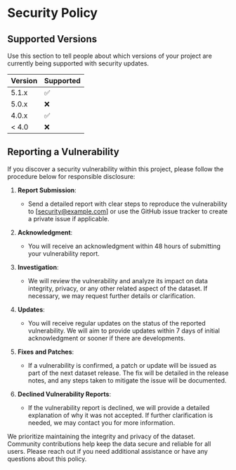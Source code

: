 # Security Policy

## Supported Versions

Use this section to tell people about which versions of your project are currently being supported with security updates.

| Version | Supported          |
| ------- | ------------------ |
| 5.1.x   | :white_check_mark: |
| 5.0.x   | :x:                |
| 4.0.x   | :white_check_mark: |
| < 4.0   | :x:                |

## Reporting a Vulnerability

If you discover a security vulnerability within this project, please follow the procedure below for responsible disclosure:

1. **Report Submission**:
   - Send a detailed report with clear steps to reproduce the vulnerability to [security@example.com] or use the GitHub issue tracker to create a private issue if applicable.
   
2. **Acknowledgment**:
   - You will receive an acknowledgment within 48 hours of submitting your vulnerability report.
   
3. **Investigation**:
   - We will review the vulnerability and analyze its impact on data integrity, privacy, or any other related aspect of the dataset. If necessary, we may request further details or clarification.

4. **Updates**:
   - You will receive regular updates on the status of the reported vulnerability. We will aim to provide updates within 7 days of initial acknowledgment or sooner if there are developments.

5. **Fixes and Patches**:
   - If a vulnerability is confirmed, a patch or update will be issued as part of the next dataset release. The fix will be detailed in the release notes, and any steps taken to mitigate the issue will be documented.

6. **Declined Vulnerability Reports**:
   - If the vulnerability report is declined, we will provide a detailed explanation of why it was not accepted. If further clarification is needed, we may contact you for more information.

We prioritize maintaining the integrity and privacy of the dataset. Community contributions help keep the data secure and reliable for all users. Please reach out if you need additional assistance or have any questions about this policy.
